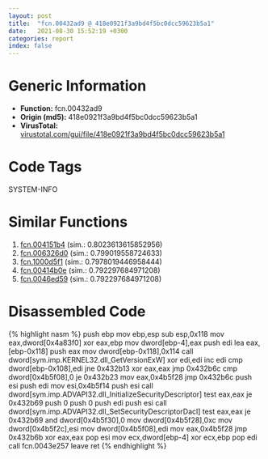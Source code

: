 ```yaml
---
layout: post
title:  "fcn.00432ad9 @ 418e0921f3a9bd4f5bc0dcc59623b5a1"
date:   2021-08-30 15:52:19 +0300
categories: report
index: false
---
```


# Generic Information
- **Function:** fcn.00432ad9
- **Origin (md5):** 418e0921f3a9bd4f5bc0dcc59623b5a1
- **VirusTotal:** [virustotal.com/gui/file/418e0921f3a9bd4f5bc0dcc59623b5a1][virustotal_ref]

# Code Tags
<span class="tag" id="SYSTEM-INFO">SYSTEM-INFO</span>


# Similar Functions

1. [fcn.004151b4][similar_1_ref] (sim.: 0.8023613615852956)
2. [fcn.006326d0][similar_2_ref] (sim.: 0.799019558724633)
3. [fcn.1000d5f1][similar_3_ref] (sim.: 0.7978019446958444)
4. [fcn.00414b0e][similar_4_ref] (sim.: 0.792297684971208)
5. [fcn.0046ed59][similar_5_ref] (sim.: 0.792297684971208)


# Disassembled Code

{% highlight nasm %}
push ebp
mov ebp,esp
sub esp,0x118
mov eax,dword[0x4a83f0]
xor eax,ebp
mov dword[ebp-4],eax
push edi
lea eax,[ebp-0x118]
push eax
mov dword[ebp-0x118],0x114
call dword[sym.imp.KERNEL32.dll_GetVersionExW]
xor edi,edi
inc edi
cmp dword[ebp-0x108],edi
jne 0x432b13
xor eax,eax
jmp 0x432b6c
cmp dword[0x4b5f08],0
je 0x432b23
mov eax,0x4b5f28
jmp 0x432b6c
push esi
push edi
mov esi,0x4b5f14
push esi
call dword[sym.imp.ADVAPI32.dll_InitializeSecurityDescriptor]
test eax,eax
je 0x432b69
push 0
push 0
push edi
push esi
call dword[sym.imp.ADVAPI32.dll_SetSecurityDescriptorDacl]
test eax,eax
je 0x432b69
and dword[0x4b5f30],0
mov dword[0x4b5f28],0xc
mov dword[0x4b5f2c],esi
mov dword[0x4b5f08],edi
mov eax,0x4b5f28
jmp 0x432b6b
xor eax,eax
pop esi
mov ecx,dword[ebp-4]
xor ecx,ebp
pop edi
call fcn.0043e257
leave
ret
{% endhighlight %}


[similar_1_ref]: /report/fcn.004151b4@9c2b894b84f59672d8be2e984066f76f
[similar_2_ref]: /report/fcn.006326d0@d65363c7c6c188277432c9e4251c44e5
[similar_3_ref]: /report/fcn.1000d5f1@e5d49e0823e602f2ee948ac39d32c1eb
[similar_4_ref]: /report/fcn.00414b0e@065d95e046989885ac0aa05648eeda39
[similar_5_ref]: /report/fcn.0046ed59@27ac6b5c7fa1ad11790cdc733c25a701
[virustotal_ref]: https://www.virustotal.com/gui/file/418e0921f3a9bd4f5bc0dcc59623b5a1